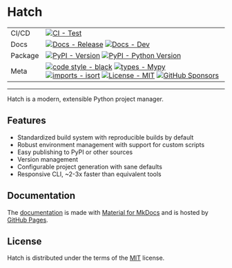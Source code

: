 # Hatch

| | |
| --- | --- |
| CI/CD | [![CI - Test](https://github.com/ofek/hatch/actions/workflows/test.yml/badge.svg)](https://github.com/ofek/hatch/actions/workflows/test.yml) |
| Docs | [![Docs - Release](https://github.com/ofek/hatch/actions/workflows/docs-release.yml/badge.svg)](https://github.com/ofek/hatch/actions/workflows/docs-release.yml) [![Docs - Dev](https://github.com/ofek/hatch/actions/workflows/docs-dev.yml/badge.svg)](https://github.com/ofek/hatch/actions/workflows/docs-dev.yml) |
| Package | [![PyPI - Version](https://img.shields.io/pypi/v/hatch.svg?logo=pypi&label=PyPI&logoColor=gold)](https://pypi.org/project/hatch/) [![PyPI - Python Version](https://img.shields.io/pypi/pyversions/hatch.svg?logo=python&label=Python&logoColor=gold)](https://pypi.org/project/hatch/) |
| Meta | [![code style - black](https://img.shields.io/badge/code%20style-black-000000.svg)](https://github.com/psf/black) [![types - Mypy](https://img.shields.io/badge/types-Mypy-blue.svg)](https://github.com/ambv/black) [![imports - isort](https://img.shields.io/badge/imports-isort-ef8336.svg)](https://github.com/pycqa/isort) [![License - MIT](https://img.shields.io/badge/license-MIT-9400d3.svg)](https://spdx.org/licenses/) [![GitHub Sponsors](https://img.shields.io/github/sponsors/ofek?logo=GitHub%20Sponsors&style=social)](https://github.com/sponsors/ofek) |

-----

Hatch is a modern, extensible Python project manager.

## Features

- Standardized build system with reproducible builds by default
- Robust environment management with support for custom scripts
- Easy publishing to PyPI or other sources
- Version management
- Configurable project generation with sane defaults
- Responsive CLI, ~2-3x faster than equivalent tools

## Documentation

The [documentation](https://ofek.dev/hatch/) is made with [Material for MkDocs](https://github.com/squidfunk/mkdocs-material) and is hosted by [GitHub Pages](https://docs.github.com/en/pages).

## License

Hatch is distributed under the terms of the [MIT](https://spdx.org/licenses/MIT.html) license.
